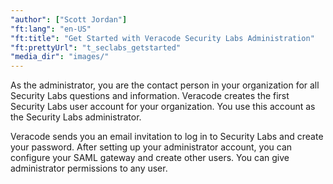 ```yaml
---
"author": ["Scott Jordan"]
"ft:lang": "en-US"
"ft:title": "Get Started with Veracode Security Labs Administration"
"ft:prettyUrl": "t_seclabs_getstarted"
"media_dir": "images/"
---
```


As the administrator, you are the contact person in your organization for all Security Labs questions and information. Veracode creates the first Security Labs user account for your organization. You use this account as the Security Labs administrator.

Veracode sends you an email invitation to log in to Security Labs and create your password. After setting up your administrator account, you can configure your SAML gateway and create other users. You can give administrator permissions to any user.
